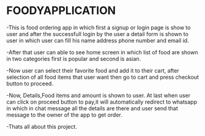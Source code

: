 # FOODYAPPLICATION
 
-This is food ordering app in which first a signup or login page is show to user and after the successfull login by the user a detail form is shown to user in which user can fill his name address phone number and email id. 

-After that user can able to see home screen in which list of food are shown in two categories first is popular and second is asian.

-Now user can select their favorite food and add it to their cart, after selection of all food items that user want then go to cart and press checkout button to proceed. 

-Now, Details,Food items and amount is shown to user. At last when user can click on proceed button to pay,it will automatically redirect to whatsapp in which in chat message all the details are there and user send that message to the owner of the app to get order. 

-Thats all about this project.
